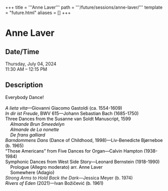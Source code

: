 +++
title = '''Anne Laver'''
path = '''/future/sessions/anne-laver/'''
template = "future.html"
aliases = []
+++

<h1>Anne Laver</h1>

<h2>Date/Time</h2>
<p>Thursday, July 04, 2024<br>
11:30 AM – 12:15 PM</p>
<h2>Description</h2>

<div class="ag87-crtemvc-hsbk"><div class="css-vsf5of"><p class="carina-rte-public-DraftStyleDefault-block"><span style="color: rgb(0,0,0);">Everybody Dance!</span><br> <br><span style="color: rgb(0,0,0);"><span style="font-style: italic;">A lieta vita</span>—Giovanni Giacomo Gastoldi (ca. 1554-1609)</span><br><span style="color: rgb(0,0,0);"><span style="font-style: italic;">In dir ist Freude</span>, BWV 615—Johann Sebastian Bach (1685-1750)</span><br><span style="color: rgb(0,0,0);">Three Dances from the Susanne van Soldt Manuscript, 1599</span><br>&nbsp; &nbsp; <span style="color: rgb(0,0,0);"><span style="font-style: italic;">Almande Brun Smeedelyn</span></span><br>&nbsp; &nbsp; <span style="color: rgb(0,0,0);"><span style="font-style: italic;">Almande de La nonette</span></span><br>&nbsp; &nbsp; <span style="color: rgb(0,0,0);"><span style="font-style: italic;">De frans galliard</span></span><br><span style="color: rgb(0,0,0);"><span style="font-style: italic;">Barndommens Dans</span></span> <span style="color: rgb(0,0,0);">(Dance of Childhood, 1998)—Liv-Benedicte Bjørneboe (b. 1965)</span><br><span style="color: rgb(0,0,0);">“Those Americans” from Five Dances for Organ—Calvin Hampton (1938-1984)</span><br><span style="color: rgb(0,0,0);">Symphonic Dances from West Side Story—Leonard Bernstein (1918-1990)</span><br>&nbsp; &nbsp; <span style="color: rgb(0,0,0);">Prologue (Allegro moderato)</span> <span style="color: rgb(0,0,0);">arr. Anne Laver</span><br>&nbsp; &nbsp; <span style="color: rgb(0,0,0);">Somewhere (Adagio)</span><br><span style="font-style: italic;">Strong Arms to Hold Back the Dark—</span>Jessica Meyer (b. 1974)<br><span style="color: rgb(0,0,0);"><span style="font-style: italic;">Rivers of Eden</span></span> <span style="color: rgb(0,0,0);">(2021)—Ivan Božičević (b. 1961)</span></p></div></div>


